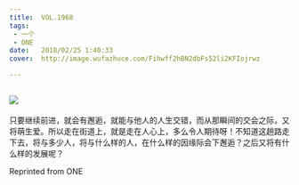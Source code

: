 ```yaml
---
title:	VOL.1968
tags:
 - 一个
 - ONE
date:	2018/02/25 1:40:33
cover:	http://image.wufazhuce.com/Fihwff2hBN2dbFs52li2KFIojrwz

---
```

![](http://image.wufazhuce.com/Fihwff2hBN2dbFs52li2KFIojrwz)
---

只要继续前进，就会有邂逅，就能与他人的人生交错，而从那瞬间的交会之际，又将萌生爱。所以走在街道上，就是走在人心上，多么令人期待呀！不知道这趟路走下去，将与多少人，将与什么样的人，在什么样的因缘际会下邂逅？之后又将有什么样的发展呢？
 
Reprinted from ONE
